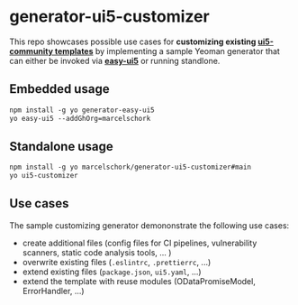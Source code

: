 # generator-ui5-customizer

This repo showcases possible use cases for **customizing existing [ui5-community templates](https://github.com/ui5-community)** by implementing a sample Yeoman generator that can either be invoked via **[easy-ui5](https://github.com/SAP/generator-easy-ui5)** or running standlone.

## Embedded usage

```markdown
npm install -g yo generator-easy-ui5
yo easy-ui5 --addGhOrg=marcelschork
```

## Standalone usage

```markdown
npm install -g yo marcelschork/generator-ui5-customizer#main
yo ui5-customizer
```

## Use cases

The sample customizing generator demononstrate the following use cases:

- create additional files (config files for CI pipelines, vulnerability scanners, static code analysis tools, ... )
- overwrite existing files (`.eslintrc`, `.prettierrc`, ...)
- extend existing files (`package.json`, `ui5.yaml`, ...)
- extend the template with reuse modules (ODataPromiseModel, ErrorHandler, ...)
